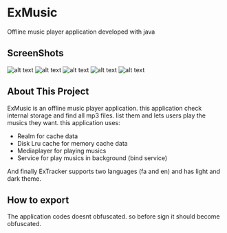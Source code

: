 # ExMusic

Offline music player application developed with java

## ScreenShots

![alt text](https://www.linkpicture.com/q/Screenshot_20220223-134327.png)  ![alt text](https://www.linkpicture.com/q/Screenshot_20220223-134334.png)  ![alt text](https://www.linkpicture.com/q/Screenshot_20220223-134341.png)  ![alt text](https://www.linkpicture.com/q/Screenshot_20220223-134402.png)  ![alt text](https://www.linkpicture.com/q/Screenshot_20220223-134437.png)

## About This Project

ExMusic is an offline music player application. this application check internal storage and find all mp3 files. list them and lets users play the musics they want.
this application uses:
- Realm for cache data
- Disk Lru cache for memory cache data
- Mediaplayer for playing musics
- Service for play musics in background (bind service)

And finally ExTracker supports two languages (fa and en) and has light and dark theme.

## How to export

The application codes doesnt obfuscated. so before sign it should become obfuscated.

